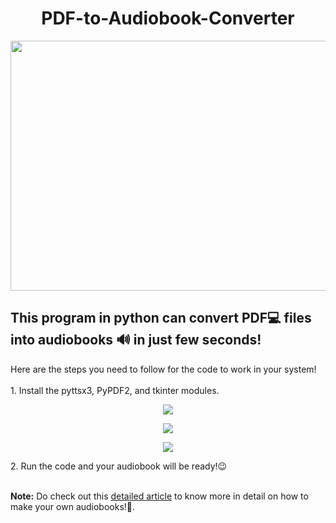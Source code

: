 <h1 align="center">PDF-to-Audiobook-Converter</h1>
<p align="center"><img width=600 height= 400 src="https://user-images.githubusercontent.com/83356926/149663476-a627607b-5592-4d57-b9d1-938030c4962a.png"></p>
<h2>This program in python can convert PDF💻 files into audiobooks 🔊 in just few seconds!</h2>
Here are the steps you need to follow for the code to work in your system!<br><br>
1. Install the pyttsx3, PyPDF2, and tkinter modules.
<p align="center"><img src="https://miro.medium.com/max/363/1*k_M_v08Nca8zrU66kZ_qXQ.png"></p>
<p align="center"><img src="https://miro.medium.com/max/375/1*nUkFHj0miW_BBP85konbBQ.png"></p>
<p align="center"><img src="https://user-images.githubusercontent.com/83356926/143576501-03aee77b-05da-4d42-9bf3-3b1149c565ff.png"></p>
2. Run the code and your audiobook will be ready!😉<br><br>

<p><b>Note:</b> Do check out this <a target="_blank" href="https://medium.com/@theriyasharma24/c741316ae909">detailed article</a> to know more in detail on how to make your own audiobooks!📜.


